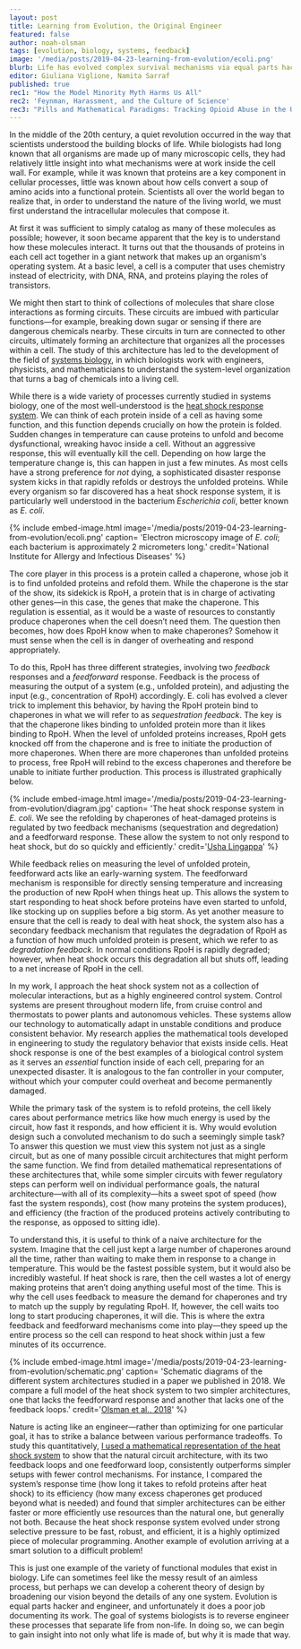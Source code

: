 ```yaml
---
layout: post
title: Learning from Evolution, the Original Engineer
featured: false
author: noah-olsman
tags: [evolution, biology, systems, feedback]
image: '/media/posts/2019-04-23-learning-from-evolution/ecoli.png'
blurb: Life has evolved complex survival mechanisms via equal parts hacking and engineering. Math tells us how these systems work
editor: Giuliana Viglione, Namita Sarraf
published: true
rec1: "How the Model Minority Myth Harms Us All"
rec2: 'Feynman, Harassment, and the Culture of Science'
rec3: "Pills and Mathematical Paradigms: Tracking Opioid Abuse in the US"
---
```


In the middle of the 20th century, a quiet revolution occurred in the way that scientists understood the building blocks of life. While biologists had long known that all organisms are made up of many microscopic cells, they had relatively little insight into what mechanisms were at work inside the cell wall. For example, while it was known that proteins are a key component in cellular processes, little was known about how cells convert a soup of amino acids into a functional protein. Scientists all over the world began to realize that, in order to understand the nature of the living world, we must first understand the intracellular molecules that compose it. 

At first it was sufficient to simply catalog as many of these molecules as possible; however, it soon became apparent that the key is to understand how these molecules interact. It turns out that the thousands of proteins in each cell act together in a giant network that makes up an organism's operating system. At a basic level, a cell is a computer that uses chemistry instead of electricity, with DNA, RNA, and proteins playing the roles of transistors. 

We might then start to think of collections of molecules that share close interactions as forming circuits. These circuits are imbued with particular functions—for example, breaking down sugar or sensing if there are dangerous chemicals nearby. These circuits in turn are connected to other circuits, ultimately forming an architecture that organizes all the processes within a cell. The study of this architecture has led to the development of the field of <a href="https://en.wikipedia.org/wiki/Systems_biology" target="_blank">systems biology</a>, in which biologists work with engineers, physicists, and mathematicians to understand the system-level organization that turns a bag of chemicals into a living cell. 

While there is a wide variety of processes currently studied in systems biology, one of the most well-understood is the <a href="https://en.wikipedia.org/wiki/Heat_shock_response" target="_blank">heat shock response system</a>. We can think of each protein inside of a cell as having some function, and this function depends crucially on how the protein is folded. Sudden changes in temperature can cause proteins to unfold and become dysfunctional, wreaking havoc inside a cell. Without an aggressive response, this will eventually kill the cell. Depending on how large the temperature change is, this can happen in just a few minutes. As most cells have a strong preference for *not* dying, a sophisticated disaster response system kicks in that rapidly refolds or destroys the unfolded proteins. While every organism so far discovered has a heat shock response system, it is particularly well understood in the bacterium *Escherichia coli*, better known as *E. coli*.

{% include embed-image.html image='/media/posts/2019-04-23-learning-from-evolution/ecoli.png' caption= 'Electron microscopy image of <i>E. coli</i>; each bacterium is approximately 2 micrometers long.' credit='National Institute for Allergy and Infectious Diseases' %}

The core player in this process is a protein called a chaperone, whose job it is to find unfolded proteins and refold them. While the chaperone is the star of the show, its sidekick is RpoH, a protein that is in charge of activating other genes—in this case, the genes that make the chaperone. This regulation is essential, as it would be a waste of resources to constantly produce chaperones when the cell doesn’t need them. The question then becomes, how does RpoH know when to make chaperones? Somehow it must sense when the cell is in danger of overheating and respond appropriately.

To do this, RpoH has three different strategies, involving two *feedback* responses and a *feedforward* response. Feedback is the process of measuring the output of a system (e.g., unfolded protein), and adjusting the input (e.g., concentration of RpoH) accordingly. E. coli has evolved a clever trick to implement this behavior, by having the RpoH protein bind to chaperones in what we will refer to as *sequestration feedback*. The key is that the chaperone likes binding to unfolded protein more than it likes binding to RpoH. When the level of unfolded proteins increases, RpoH gets knocked off from the chaperone and is free to initiate the production of more chaperones. When there are more chaperones than unfolded proteins to process, free RpoH will rebind to the excess chaperones and therefore be unable to initiate further production. This process is illustrated graphically below.

{% include embed-image.html image='/media/posts/2019-04-23-learning-from-evolution/diagram.jpg' caption= 'The heat shock response system in <i>E. coli</i>. We see the refolding by chaperones of heat-damaged proteins is regulated by two feedback mechanisms (sequestration and degredation) and a feedforward response. These allow the system to not only respond to heat shock, but do so quickly and efficiently.' credit='<a href="https://ushalingappa.com/" target="_blank">Usha Lingappa</a>' %}

While feedback relies on measuring the level of unfolded protein, feedforward acts like an early-warning system. The feedforward mechanism is responsible for directly sensing temperature and increasing the production of new RpoH when things heat up. This allows the system to start responding to heat shock before proteins have even started to unfold, like stocking up on supplies before a big storm. As yet another measure to ensure that the cell is ready to deal with heat shock, the system also has a secondary feedback mechanism that regulates the degradation of RpoH as a function of how much unfolded protein is present, which we refer to as *degradation feedback*. In normal conditions RpoH is rapidly degraded; however, when heat shock occurs this degradation all but shuts off, leading to a net increase of RpoH in the cell.

In my work, I approach the heat shock system not as a collection of molecular interactions, but as a highly engineered control system. Control systems are present throughout modern life, from cruise control and thermostats to power plants and autonomous vehicles. These systems allow our technology to automatically adapt in unstable conditions and produce consistent behavior. My research applies the mathematical tools developed in engineering to study the regulatory behavior that exists inside cells. Heat shock response is one of the best examples of a biological control system as it serves an *essential* function inside of each cell, preparing for an unexpected disaster. It is analogous to the fan controller in your computer, without which your computer could overheat and become permanently damaged.

While the primary task of the system is to refold proteins, the cell likely cares about performance metrics like how much energy is used by the circuit, how fast it responds, and how efficient it is. Why would evolution design such a convoluted mechanism to do such a seemingly simple task? To answer this question we must view this system not just as a single circuit, but as one of many possible circuit architectures that might perform the same function. We find from detailed mathematical representations of these architectures that, while some simpler circuits with fewer regulatory steps can perform well on individual performance goals, the natural architecture—with all of its complexity—hits a sweet spot of speed (how fast the system responds), cost (how many proteins the system produces), and efficiency (the fraction of the produced proteins actively contributing to the response, as opposed to sitting idle). 

To understand this, it is useful to think of a naive architecture for the system. Imagine that the cell just kept a large number of chaperones around all the time, rather than waiting to make them in response to a change in temperature. This would be the fastest possible system, but it would also be incredibly wasteful. If heat shock is rare, then the cell wastes a lot of energy making proteins that aren’t doing anything useful most of the time. This is why the cell uses feedback to measure the demand for chaperones and try to match up the supply by regulating RpoH. If, however, the cell waits too long to start producing chaperones, it will die. This is where the extra feedback and feedforward mechanisms come into play—they speed up the entire process so the cell can respond to heat shock within just a few minutes of its occurrence.

{% include embed-image.html image='/media/posts/2019-04-23-learning-from-evolution/schematic.png' caption= 'Schematic diagrams of the different system architectures studied in a paper we published in 2018. We compare a full model of the heat shock system to two simpler architectures, one that lacks the feedforward response and another that lacks one of the feedback loops.' credit='<a href="https://ieeexplore.ieee.org/abstract/document/8619129/" target="_blank">Olsman et al., 2018</a>' %} 

Nature is acting like an engineer—rather than optimizing for one particular goal, it has to strike a balance between various performance tradeoffs. To study this quantitatively, <a href="https://ieeexplore.ieee.org/abstract/document/8619129/" target="_blank">I used a mathematical representation of the heat shock system</a> to show that the natural circuit architecture, with its two feedback loops and one feedforward loop, consistently outperforms simpler setups with fewer control mechanisms. For instance, I compared the system’s response time (how long it takes to refold proteins after heat shock) to its efficiency (how many excess chaperones get produced beyond what is needed) and found that simpler architectures can be either faster or more efficiently use resources than the natural one, but generally not both. Because the heat shock response system evolved under strong selective pressure to be fast, robust, and efficient, it is a highly optimized piece of molecular programming. Another example of evolution arriving at a smart solution to a difficult problem!

This is just one example of the variety of functional modules that exist in biology. Life can sometimes feel like the messy result of an aimless process, but perhaps we can develop a coherent theory of design by broadening our vision beyond the details of any one system. Evolution is equal parts hacker and engineer, and unfortunately it does a poor job documenting its work. The goal of systems biologists is to reverse engineer these processes that separate life from non-life. In doing so, we can begin to gain insight into not only what life is made of, but why it is made that way.
